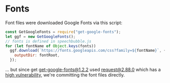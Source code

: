 # Fonts

Font files were downloaded Google Fonts via this script:

```js
const GetGoogleFonts = require("get-google-fonts");
let ggf = new GetGoogleFonts();
// fonts is defined in speechbubble.js
for (let fontName of Object.keys(fonts))
  ggf.download(`https://fonts.googleapis.com/css?family=${fontName}`, {
    outputDir: fontRoot,
  });
```

... but since get [get-google-fonts@1.2.2](https://www.npmjs.com/package/get-google-fonts)
used [request@2.88.0](https://www.npmjs.com/package/request) which has a
[high vulnerability](https://github.com/request/request/issues/3411),
we're committing the font files directly.
